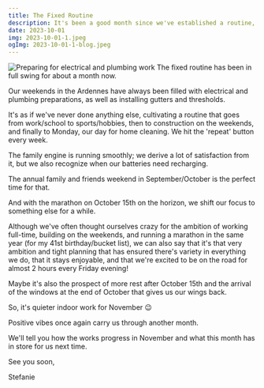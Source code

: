 ```yaml
---
title: The Fixed Routine
description: It's been a good month since we've established a routine, going from work/school to sports/hobbies, then to weekend construction, and finally to Monday, our day for home cleaning.
date: 2023-10-01
img: 2023-10-01-1.jpeg
ogImg: 2023-10-01-1-blog.jpeg
---
```


![Preparing for electrical and plumbing work](2023-09-01-2.jpeg)
The fixed routine has been in full swing for about a month now.

Our weekends in the Ardennes have always been filled with electrical and plumbing preparations, as well as installing gutters and thresholds.

It's as if we've never done anything else, cultivating a routine that goes from work/school to sports/hobbies, then to construction on the weekends, and finally to Monday, our day for home cleaning. We hit the 'repeat' button every week.

The family engine is running smoothly; we derive a lot of satisfaction from it, but we also recognize when our batteries need recharging.

The annual family and friends weekend in September/October is the perfect time for that.

And with the marathon on October 15th on the horizon, we shift our focus to something else for a while.

Although we've often thought ourselves crazy for the ambition of working full-time, building on the weekends, and running a marathon in the same year (for my 41st birthday/bucket list), we can also say that it's that very ambition and tight planning that has ensured there's variety in everything we do, that it stays enjoyable, and that we're excited to be on the road for almost 2 hours every Friday evening!

Maybe it's also the prospect of more rest after October 15th and the arrival of the windows at the end of October that gives us our wings back.

So, it's quieter indoor work for November 😉

Positive vibes once again carry us through another month.

We'll tell you how the works progress in November and what this month has in store for us next time.

See you soon,

Stefanie
